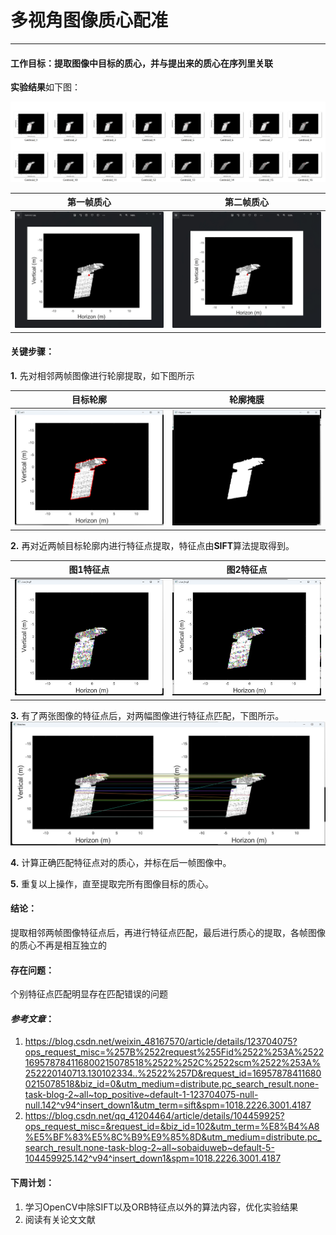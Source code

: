 # 多视角图像质心配准
---
#### 工作目标：提取图像中目标的质心，并与提出来的质心在序列里关联

 **实验结果**如下图：

![](image\微信截图_20230927115352.png)

|第一帧质心  |第二帧质心  |
|  ----  | ----  |
| ![](https://github.com/ZYJ-Group/LiDongCheng/blob/main/2023/9.28/image/%E5%BE%AE%E4%BF%A1%E6%88%AA%E5%9B%BE_20230927115750.png)  | ![](image\微信截图_20230927115811.png) |


#### 关键步骤：

**1.** 先对相邻两帧图像进行轮廓提取，如下图所示

|目标轮廓|轮廓掩膜|
|---|---|
|![](image\微信图片_20230927114906.png)|![](image\微信截图_20230927121024.png)|

**2.** 再对近两帧目标轮廓内进行特征点提取，特征点由**SIFT**算法提取得到。

|图1特征点|图2特征点|
|---|---|
|![](image\微信图片_20230927115014.png)|![](image\微信图片_20230927115025.png)|

**3.** 有了两张图像的特征点后，对两幅图像进行特征点匹配，下图所示。
![](image\微信图片_20230927114943.png)

**4.** 计算正确匹配特征点对的质心，并标在后一帧图像中。

**5.** 重复以上操作，直至提取完所有图像目标的质心。


#### 结论：
提取相邻两帧图像特征点后，再进行特征点匹配，最后进行质心的提取，各帧图像的质心不再是相互独立的

#### 存在问题：
个别特征点匹配明显存在匹配错误的问题

#### *参考文章*：
  1. https://blog.csdn.net/weixin_48167570/article/details/123704075?ops_request_misc=%257B%2522request%255Fid%2522%253A%2522169578784116800215078518%2522%252C%2522scm%2522%253A%252220140713.130102334..%2522%257D&request_id=169578784116800215078518&biz_id=0&utm_medium=distribute.pc_search_result.none-task-blog-2~all~top_positive~default-1-123704075-null-null.142^v94^insert_down1&utm_term=sift&spm=1018.2226.3001.4187
2. https://blog.csdn.net/qq_41204464/article/details/104459925?ops_request_misc=&request_id=&biz_id=102&utm_term=%E8%B4%A8%E5%BF%83%E5%8C%B9%E9%85%8D&utm_medium=distribute.pc_search_result.none-task-blog-2~all~sobaiduweb~default-5-104459925.142^v94^insert_down1&spm=1018.2226.3001.4187

#### 下周计划：
1. 学习OpenCV中除SIFT以及ORB特征点以外的算法内容，优化实验结果
2. 阅读有关论文文献


